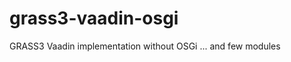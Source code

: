 grass3-vaadin-osgi
==================

GRASS3 Vaadin implementation without OSGi
... and few modules
